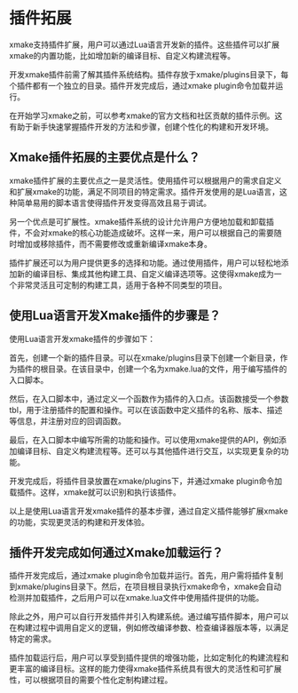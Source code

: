 # 插件拓展

xmake支持插件扩展，用户可以通过Lua语言开发新的插件。这些插件可以扩展xmake的内置功能，比如增加新的编译目标、自定义构建流程等。

开发xmake插件前需了解其插件系统结构。插件存放于xmake/plugins目录下，每个插件都有一个独立的目录。插件开发完成后，通过xmake plugin命令加载并运行。

在开始学习xmake之前，可以参考xmake的官方文档和社区贡献的插件示例。这有助于新手快速掌握插件开发的方法和步骤，创建个性化的构建和开发环境。

## Xmake插件拓展的主要优点是什么？
xmake插件扩展的主要优点之一是灵活性。使用插件可以根据用户的需求自定义和扩展xmake的功能，满足不同项目的特定需求。插件开发使用的是Lua语言，这种简单易用的脚本语言使得插件开发变得高效且易于调试。

另一个优点是可扩展性。xmake插件系统的设计允许用户方便地加载和卸载插件，不会对xmake的核心功能造成破坏。这样一来，用户可以根据自己的需要随时增加或移除插件，而不需要修改或重新编译xmake本身。

插件扩展还可以为用户提供更多的选择和功能。通过使用插件，用户可以轻松地添加新的编译目标、集成其他构建工具、自定义编译选项等。这使得xmake成为一个非常灵活且可定制的构建工具，适用于各种不同类型的项目。

## 使用Lua语言开发Xmake插件的步骤是？
使用Lua语言开发xmake插件的步骤如下：

首先，创建一个新的插件目录。可以在xmake/plugins目录下创建一个新目录，作为插件的根目录。在该目录中，创建一个名为xmake.lua的文件，用于编写插件的入口脚本。

然后，在入口脚本中，通过定义一个函数作为插件的入口点。该函数接受一个参数tbl，用于注册插件的配置和操作。可以在该函数中定义插件的名称、版本、描述等信息，并注册对应的回调函数。

最后，在入口脚本中编写所需的功能和操作。可以使用xmake提供的API，例如添加编译目标、自定义构建流程等。还可以与其他插件进行交互，以实现更复杂的功能。

开发完成后，将插件目录放置在xmake/plugins下，并通过xmake plugin命令加载插件。这样，xmake就可以识别和执行该插件。

以上是使用Lua语言开发xmake插件的基本步骤，通过自定义插件能够扩展xmake的功能，实现更灵活的构建和开发体验。

## 插件开发完成如何通过Xmake加载运行？
插件开发完成后，通过xmake plugin命令加载并运行。首先，用户需将插件复制到xmake/plugins目录下。然后，在项目根目录执行xmake命令，xmake会自动检测并加载插件，之后用户可以在xmake.lua文件中使用插件提供的功能。

除此之外，用户可以自行开发插件并引入构建系统。通过编写插件脚本，用户可以在构建过程中调用自定义的逻辑，例如修改编译参数、检查编译器版本等，以满足特定的需求。

插件加载运行后，用户可以享受到插件提供的增强功能，比如定制化的构建流程和更丰富的编译目标。这样的能力使得xmake插件系统具有很大的灵活性和可扩展性，可以根据项目的需要个性化定制构建过程。